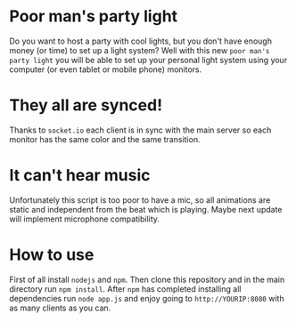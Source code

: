 # Poor man's party light

Do you want to host a party with cool lights, but you don't have enough money (or time) to set up a light system? Well with this new `poor man's party light` you will be able to set up your personal light system using your computer (or even tablet or mobile phone) monitors.

# They all are synced!

Thanks to `socket.io` each client is in sync with the main server so each monitor has the same color and the same transition.

# It can't hear music

Unfortunately this script is too poor to have a mic, so all animations are static and independent from the beat which is playing. Maybe next update will implement microphone compatibility.

# How to use

First of all install `nodejs` and `npm`. Then clone this repository and in the main directory run `npm install`. After `npm` has completed installing all dependencies run `node app.js` and enjoy going to `http://YOURIP:8080` with as many clients as you can.